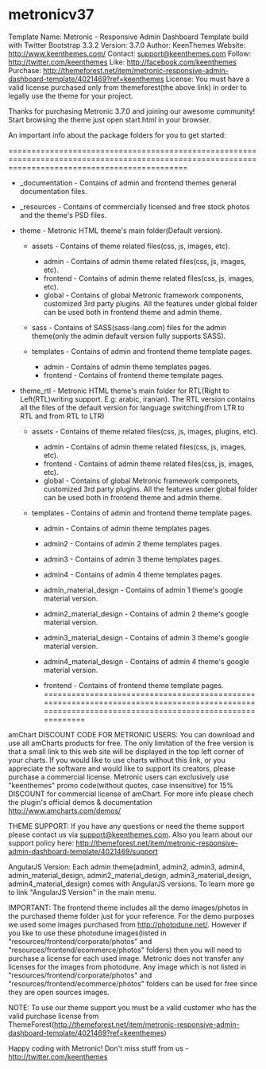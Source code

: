 # metronicv37
Template Name: 	Metronic - Responsive Admin Dashboard Template build with Twitter Bootstrap 3.3.2
Version: 		3.7.0
Author: 		KeenThemes
Website: 		http://www.keenthemes.com/
Contact: 		support@keenthemes.com
Follow: 		http://twitter.com/keenthemes
Like: 			http://facebook.com/keenthemes
Purchase: 		http://themeforest.net/item/metronic-responsive-admin-dashboard-template/4021469?ref=keenthemes
License: 		You must have a valid license purchased only from themeforest(the above link) in order to legally use the theme for your project.

Thanks for purchasing Metronic 3.7.0 and joining our awesome community! Start browsing the theme just open start.html in your browser.

An important info about the package folders for you to get started:

===================================================================================================================================================
- _documentation  						- Contains of admin and frontend themes general documentation files.

- _resources      						- Contains of commercially licensed and free stock photos and the theme's PSD files.

- theme       							- Metronic HTML theme's main folder(Default version).
	- assets        					- Contains of theme related files(css, js, images, etc).
		- admin							- Contains of admin theme related files(css, js, images, etc).
		- frontend   					- Contains of admin theme related files(css, js, images, etc).
		- global  						- Contains of global Metronic framework components, customized 3rd party plugins. 
		              	  				  All the features under global folder can be used both in frontend theme and admin theme.

	- sass								- Contains of SASS(sass-lang.com) files for the admin theme(only the admin default version fully supports SASS).
	- templates       					- Contains of admin and frontend theme template pages.
		- admin       					- Contains of admin theme templates pages.
		- frontend    					- Contains of frontend theme template pages.

- theme_rtl   							- Metronic HTML theme's main folder for RTL(Right to Left(RTL)writing support. E.g: arabic, iranian).
					     				  The RTL version contains all the files of the default version for language switching(from LTR to RTL and from RTL to LTR)

	- assets        					- Contains of theme related files(css, js, images, plugins, etc).
		- admin							- Contains of admin theme related files(css, js, images, etc).
		- frontend   					- Contains of admin theme related files(css, js, images, etc).
		- global  						- Contains of global Metronic framework componets, customized 3rd party plugins. 
		              	  				  All the features under global folder can be used both in frontend theme and admin theme.

	- templates       					- Contains of admin and frontend theme template pages.
		- admin       					- Contains of admin theme templates pages.
		- admin2       					- Contains of admin 2 theme templates pages.
		- admin3       					- Contains of admin 3 theme templates pages.
		- admin4       					- Contains of admin 4 theme templates pages.
		- admin_material_design       	- Contains of admin 1 theme's google material version.
		- admin2_material_design       	- Contains of admin 2 theme's google material version.
		- admin3_material_design       	- Contains of admin 3 theme's google material version.
		- admin4_material_design       	- Contains of admin 4 theme's google material version.
		
		- frontend    	- Contains of frontend theme template pages.
===================================================================================================================================================

amChart DISCOUNT CODE FOR METRONIC USERS:
You can download and use all amCharts products for free. The only limitation of the free version is that a small link to this web site will be displayed in the top left corner of your charts. If you would like to use charts without this link, or you appreciate the software and would like to support its creators, please purchase a commercial license. Metronic users can exclusively use "keenthemes" promo code(without quotes, case insensitive) for 15% DISCOUNT for commercial license of amChart.
For more info please chech the plugin's official demos & documentation http://www.amcharts.com/demos/


THEME SUPPORT:
If you have any questions or need the theme support please contact us via support@keenthemes.com.
Also you learn about our support policy here: http://themeforest.net/item/metronic-responsive-admin-dashboard-template/4021469/support

AngularJS Version:
Each admin theme(admin1, admin2, admin3, admin4, admin_material_design, admin2_material_design, admin3_material_design, admin4_material_design) 
comes with AngularJS versions. To learn more go to link "AngularJS Version" in the main menu.

IMPORTANT:
The frontend theme includes all the demo images/photos in the purchased theme folder just for your reference. 
For the demo purposes we used some images purchased from http://photodune.net/.
However if you like to use these photodune images(listed in "resources/frontend/corporate/photos" and "resources/frontend/ecommerce/photos" folders) then you will 
need to purchase a license for each used image. Metronic does not transfer any licenses for the images from photodune. Any image which is not listed in "resources/frontend/corporate/photos" and "resources/frontend/ecommerce/photos" folders can be used for free since they are open sources images. 

NOTE: 
To use our theme support you must be a valid customer who has the valid purchase license from ThemeForest(http://themeforest.net/item/metronic-responsive-admin-dashboard-template/4021469?ref=keenthemes) 

Happy coding with Metronic!  Don't miss stuff from us - http://twitter.com/keenthemes